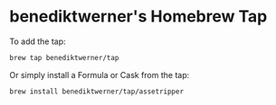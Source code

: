 # benediktwerner's Homebrew Tap

To add the tap:

```bash
brew tap benediktwerner/tap
```

Or simply install a Formula or Cask from the tap:

```bash
brew install benediktwerner/tap/assetripper
```
